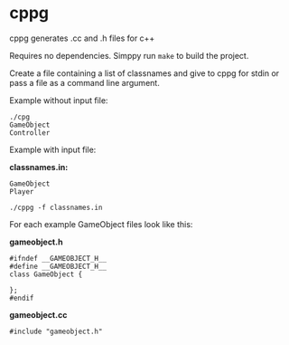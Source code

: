# cppg
cppg generates .cc and .h files for c++

Requires no dependencies. Simppy run `make` to build the project.

Create a file containing a list of classnames and give to cppg for stdin or pass a file as a command line argument.

Example without input file:
```
./cpg
GameObject
Controller
```

Example with input file: 

**classnames.in:**

```
GameObject
Player
```

`./cppg -f classnames.in`

For each example GameObject files look like this:

**gameobject.h**
```
#ifndef __GAMEOBJECT_H__
#define __GAMEOBJECT_H__
class GameObject {

};
#endif
```

**gameobject.cc**
```
#include "gameobject.h"
```
